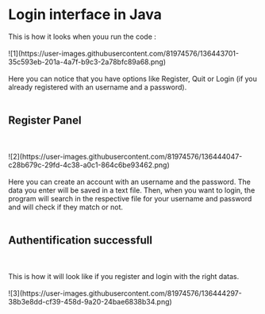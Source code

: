 <h1> Login interface in Java </h1>
This is how it looks when youu run the code :
<br></br>
![1](https://user-images.githubusercontent.com/81974576/136443701-35c593eb-201a-4a7f-b9c3-2a78bfc89a68.png)
<br></br>
Here you can notice that you have options like Register, Quit or Login (if you already registered with an username and a password).
<br></br>
<h2> Register Panel </h2>
  <br></br>
![2](https://user-images.githubusercontent.com/81974576/136444047-c28b679c-29fd-4c38-a0c1-864c6be93462.png)
<br></br>
Here you can create an account with an username and the password. The data you enter will be saved in a text file. Then, when you want to login, the program will search in the respective file for your username and password and will check if they match or not.
<br></br>
<h2> Authentification successfull </h2>
<br></br>
This is how it will look like if you register and login with the right datas.
<br></br>
![3](https://user-images.githubusercontent.com/81974576/136444297-38b3e8dd-cf39-458d-9a20-24bae6838b34.png)
<br></br>

